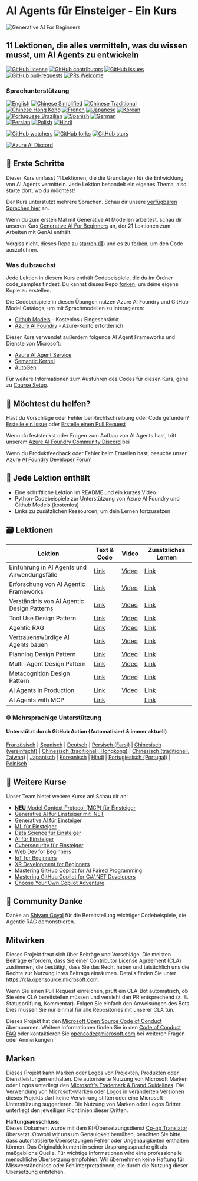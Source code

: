 <!--
CO_OP_TRANSLATOR_METADATA:
{
  "original_hash": "e02a1254e28f559a2d7276b5e53ca504",
  "translation_date": "2025-05-21T09:35:44+00:00",
  "source_file": "README.md",
  "language_code": "de"
}
-->
# AI Agents für Einsteiger - Ein Kurs

![Generative AI For Beginners](../../images/repo-thumbnail.png)

## 11 Lektionen, die alles vermitteln, was du wissen musst, um AI Agents zu entwickeln

[![GitHub license](https://img.shields.io/github/license/microsoft/ai-agents-for-beginners.svg)](https://github.com/microsoft/ai-agents-for-beginners/blob/master/LICENSE?WT.mc_id=academic-105485-koreyst)
[![GitHub contributors](https://img.shields.io/github/contributors/microsoft/ai-agents-for-beginners.svg)](https://GitHub.com/microsoft/ai-agents-for-beginners/graphs/contributors/?WT.mc_id=academic-105485-koreyst)
[![GitHub issues](https://img.shields.io/github/issues/microsoft/ai-agents-for-beginners.svg)](https://GitHub.com/microsoft/ai-agents-for-beginners/issues/?WT.mc_id=academic-105485-koreyst)
[![GitHub pull-requests](https://img.shields.io/github/issues-pr/microsoft/ai-agents-for-beginners.svg)](https://GitHub.com/microsoft/ai-agents-for-beginners/pulls/?WT.mc_id=academic-105485-koreyst)
[![PRs Welcome](https://img.shields.io/badge/PRs-welcome-brightgreen.svg?style=flat-square)](http://makeapullrequest.com?WT.mc_id=academic-105485-koreyst)

### Sprachunterstützung
[![English](https://img.shields.io/badge/English-brightgreen.svg?style=flat-square)](README.md)
[![Chinese Simplified](https://img.shields.io/badge/Chinese_Simplified-brightgreen.svg?style=flat-square)](../zh/README.md)
[![Chinese Traditional](https://img.shields.io/badge/Chinese_Traditional-brightgreen.svg?style=flat-square)](../tw/README.md)     
[![Chinese Hong Kong](https://img.shields.io/badge/Chinese_Hong_Kong-brightgreen.svg?style=flat-square)](../hk/README.md) 
[![French](https://img.shields.io/badge/French-brightgreen.svg?style=flat-square)](../fr/README.md)
[![Japanese](https://img.shields.io/badge/Japanese-brightgreen.svg?style=flat-square)](../ja/README.md) 
[![Korean](https://img.shields.io/badge/Korean-brightgreen.svg?style=flat-square)](../ko/README.md)
[![Portuguese Brazilian](https://img.shields.io/badge/Portuguese_Brazilian-brightgreen.svg?style=flat-square)](../pt/README.md)
[![Spanish](https://img.shields.io/badge/Spanish-brightgreen.svg?style=flat-square)](../es/README.md)
[![German](https://img.shields.io/badge/German-brightgreen.svg?style=flat-square)](./README.md)  
[![Persian](https://img.shields.io/badge/Persian-brightgreen.svg?style=flat-square)](../fa/README.md) 
[![Polish](https://img.shields.io/badge/Polish-brightgreen.svg?style=flat-square)](../pl/README.md) 
[![Hindi](https://img.shields.io/badge/Hindi-brightgreen.svg?style=flat-square)](../hi/README.md)

[![GitHub watchers](https://img.shields.io/github/watchers/microsoft/ai-agents-for-beginners.svg?style=social&label=Watch)](https://GitHub.com/microsoft/ai-agents-for-beginners/watchers/?WT.mc_id=academic-105485-koreyst)
[![GitHub forks](https://img.shields.io/github/forks/microsoft/ai-agents-for-beginners.svg?style=social&label=Fork)](https://GitHub.com/microsoft/ai-agents-for-beginners/network/?WT.mc_id=academic-105485-koreyst)
[![GitHub stars](https://img.shields.io/github/stars/microsoft/ai-agents-for-beginners.svg?style=social&label=Star)](https://GitHub.com/microsoft/ai-agents-for-beginners/stargazers/?WT.mc_id=academic-105485-koreyst)

[![Azure AI Discord](https://dcbadge.limes.pink/api/server/kzRShWzttr)](https://discord.gg/kzRShWzttr)


## 🌱 Erste Schritte

Dieser Kurs umfasst 11 Lektionen, die die Grundlagen für die Entwicklung von AI Agents vermitteln. Jede Lektion behandelt ein eigenes Thema, also starte dort, wo du möchtest!

Der Kurs unterstützt mehrere Sprachen. Schau dir unsere [verfügbaren Sprachen hier](../..) an.

Wenn du zum ersten Mal mit Generative AI Modellen arbeitest, schau dir unseren Kurs [Generative AI For Beginners](https://aka.ms/genai-beginners) an, der 21 Lektionen zum Arbeiten mit GenAI enthält.

Vergiss nicht, dieses Repo zu [starren (🌟)](https://docs.github.com/en/get-started/exploring-projects-on-github/saving-repositories-with-stars?WT.mc_id=academic-105485-koreyst) und es zu [forken](https://github.com/microsoft/ai-agents-for-beginners/fork), um den Code auszuführen.

### Was du brauchst

Jede Lektion in diesem Kurs enthält Codebeispiele, die du im Ordner code_samples findest. Du kannst dieses Repo [forken](https://github.com/microsoft/ai-agents-for-beginners/fork), um deine eigene Kopie zu erstellen.

Die Codebeispiele in diesen Übungen nutzen Azure AI Foundry und GitHub Model Catalogs, um mit Sprachmodellen zu interagieren:

- [Github Models](https://aka.ms/ai-agents-beginners/github-models) - Kostenlos / Eingeschränkt
- [Azure AI Foundry](https://aka.ms/ai-agents-beginners/ai-foundry) - Azure-Konto erforderlich

Dieser Kurs verwendet außerdem folgende AI Agent Frameworks und Dienste von Microsoft:
- [Azure AI Agent Service](https://aka.ms/ai-agents-beginners/ai-agent-service)
- [Semantic Kernel](https://aka.ms/ai-agents-beginners/semantic-kernel)
- [AutoGen](https://aka.ms/ai-agents/autogen)

Für weitere Informationen zum Ausführen des Codes für diesen Kurs, gehe zu [Course Setup](./00-course-setup/README.md).

## 🙏 Möchtest du helfen?

Hast du Vorschläge oder Fehler bei Rechtschreibung oder Code gefunden? [Erstelle ein Issue](https://github.com/microsoft/ai-agents-for-beginners/issues?WT.mc_id=academic-105485-koreyst) oder [Erstelle einen Pull Request](https://github.com/microsoft/ai-agents-for-beginners/pulls?WT.mc_id=academic-105485-koreyst)

Wenn du feststeckst oder Fragen zum Aufbau von AI Agents hast, tritt unserem [Azure AI Foundry Community Discord](https://discord.gg/kzRShWzttr) bei

Wenn du Produktfeedback oder Fehler beim Erstellen hast, besuche unser [Azure AI Foundry Developer Forum](https://aka.ms/azureaifoundry/forum)

## 📂 Jede Lektion enthält

- Eine schriftliche Lektion im README und ein kurzes Video
- Python-Codebeispiele zur Unterstützung von Azure AI Foundry und Github Models (kostenlos)
- Links zu zusätzlichen Ressourcen, um dein Lernen fortzusetzen

## 🗃️ Lektionen

| **Lektion**                              | **Text & Code**                                    | **Video**                                                  | **Zusätzliches Lernen**                                                                 |
|-----------------------------------------|----------------------------------------------------|------------------------------------------------------------|------------------------------------------------------------------------------------------|
| Einführung in AI Agents und Anwendungsfälle | [Link](./01-intro-to-ai-agents/README.md)          | [Video](https://youtu.be/3zgm60bXmQk?si=z8QygFvYQv-9WtO1)  | [Link](https://aka.ms/ai-agents-beginners/collection?WT.mc_id=academic-105485-koreyst)   |
| Erforschung von AI Agentic Frameworks   | [Link](./02-explore-agentic-frameworks/README.md)  | [Video](https://youtu.be/ODwF-EZo_O8?si=Vawth4hzVaHv-u0H)  | [Link](https://aka.ms/ai-agents-beginners/collection?WT.mc_id=academic-105485-koreyst)   |
| Verständnis von AI Agentic Design Patterns | [Link](./03-agentic-design-patterns/README.md)     | [Video](https://youtu.be/m9lM8qqoOEA?si=BIzHwzstTPL8o9GF)  | [Link](https://aka.ms/ai-agents-beginners/collection?WT.mc_id=academic-105485-koreyst)   |
| Tool Use Design Pattern                  | [Link](./04-tool-use/README.md)                    | [Video](https://youtu.be/vieRiPRx-gI?si=2z6O2Xu2cu_Jz46N)  | [Link](https://aka.ms/ai-agents-beginners/collection?WT.mc_id=academic-105485-koreyst)   |
| Agentic RAG                             | [Link](./05-agentic-rag/README.md)                 | [Video](https://youtu.be/WcjAARvdL7I?si=gKPWsQpKiIlDH9A3)  | [Link](https://aka.ms/ai-agents-beginners/collection?WT.mc_id=academic-105485-koreyst)   |
| Vertrauenswürdige AI Agents bauen       | [Link](./06-building-trustworthy-agents/README.md) | [Video](https://youtu.be/iZKkMEGBCUQ?si=jZjpiMnGFOE9L8OK ) | [Link](https://aka.ms/ai-agents-beginners/collection?WT.mc_id=academic-105485-koreyst)   |
| Planning Design Pattern                  | [Link](./07-planning-design/README.md)             | [Video](https://youtu.be/kPfJ2BrBCMY?si=6SC_iv_E5-mzucnC)  | [Link](https://aka.ms/ai-agents-beginners/collection?WT.mc_id=academic-105485-koreyst)   |
| Multi-Agent Design Pattern               | [Link](./08-multi-agent/README.md)                 | [Video](https://youtu.be/V6HpE9hZEx0?si=rMgDhEu7wXo2uo6g)  | [Link](https://aka.ms/ai-agents-beginners/collection?WT.mc_id=academic-105485-koreyst) |
| Metacognition Design Pattern             | [Link](./09-metacognition/README.md)               | [Video](https://youtu.be/His9R6gw6Ec?si=8gck6vvdSNCt6OcF)  | [Link](https://aka.ms/ai-agents-beginners/collection?WT.mc_id=academic-105485-koreyst) |
| AI Agents in Production                  | [Link](./10-ai-agents-production/README.md)        | [Video](https://youtu.be/l4TP6IyJxmQ?si=31dnhexRo6yLRJDl)  | [Link](https://aka.ms/ai-agents-beginners/collection?WT.mc_id=academic-105485-koreyst) |
| AI Agents with MCP                       | [Link](./11-mcp/README.md)                         |                                                            | [Link](https://aka.ms/mcp-for-beginners)                                               |

### 🌐 Mehrsprachige Unterstützung

#### Unterstützt durch GitHub Action (Automatisiert & immer aktuell)

[Französisch](../fr/README.md) | [Spanisch](../es/README.md) | [Deutsch](./README.md) | [Persisch (Farsi)](../fa/README.md) | [Chinesisch (vereinfacht)](../zh/README.md) | [Chinesisch (traditionell, Hongkong)](../hk/README.md) | [Chinesisch (traditionell, Taiwan)](../tw/README.md) | [Japanisch](../ja/README.md) | [Koreanisch](../ko/README.md) | [Hindi](../hi/README.md) | [Portugiesisch (Portugal)](../pt/README.md) | [Polnisch](../pl/README.md)

## 🎒 Weitere Kurse

Unser Team bietet weitere Kurse an! Schau dir an:

- [**NEU** Model Context Protocol (MCP) für Einsteiger](https://github.com/microsoft/mcp-for-beginners?WT.mc_id=academic-105485-koreyst)
- [Generative AI für Einsteiger mit .NET](https://github.com/microsoft/Generative-AI-for-beginners-dotnet?WT.mc_id=academic-105485-koreyst)
- [Generative AI für Einsteiger](https://github.com/microsoft/generative-ai-for-beginners?WT.mc_id=academic-105485-koreyst)
- [ML für Einsteiger](https://aka.ms/ml-beginners?WT.mc_id=academic-105485-koreyst)
- [Data Science für Einsteiger](https://aka.ms/datascience-beginners?WT.mc_id=academic-105485-koreyst)
- [AI für Einsteiger](https://aka.ms/ai-beginners?WT.mc_id=academic-105485-koreyst)
- [Cybersecurity für Einsteiger](https://github.com/microsoft/Security-101??WT.mc_id=academic-96948-sayoung)
- [Web Dev for Beginners](https://aka.ms/webdev-beginners?WT.mc_id=academic-105485-koreyst)
- [IoT for Beginners](https://aka.ms/iot-beginners?WT.mc_id=academic-105485-koreyst)
- [XR Development for Beginners](https://github.com/microsoft/xr-development-for-beginners?WT.mc_id=academic-105485-koreyst)
- [Mastering GitHub Copilot for AI Paired Programming](https://aka.ms/GitHubCopilotAI?WT.mc_id=academic-105485-koreyst)
- [Mastering GitHub Copilot for C#/.NET Developers](https://github.com/microsoft/mastering-github-copilot-for-dotnet-csharp-developers?WT.mc_id=academic-105485-koreyst)
- [Choose Your Own Copilot Adventure](https://github.com/microsoft/CopilotAdventures?WT.mc_id=academic-105485-koreyst)

## 🌟 Community Danke

Danke an [Shivam Goyal](https://www.linkedin.com/in/shivam2003/) für die Bereitstellung wichtiger Codebeispiele, die Agentic RAG demonstrieren.

## Mitwirken

Dieses Projekt freut sich über Beiträge und Vorschläge. Die meisten Beiträge erfordern, dass Sie einer
Contributor License Agreement (CLA) zustimmen, die bestätigt, dass Sie das Recht haben und tatsächlich
uns die Rechte zur Nutzung Ihres Beitrags einräumen. Details finden Sie unter <https://cla.opensource.microsoft.com>.

Wenn Sie einen Pull Request einreichen, prüft ein CLA-Bot automatisch, ob Sie eine CLA bereitstellen müssen
und versieht den PR entsprechend (z. B. Statusprüfung, Kommentar). Folgen Sie einfach den Anweisungen
des Bots. Dies müssen Sie nur einmal für alle Repositories mit unserer CLA tun.

Dieses Projekt hat den [Microsoft Open Source Code of Conduct](https://opensource.microsoft.com/codeofconduct/) übernommen.
Weitere Informationen finden Sie in den [Code of Conduct FAQ](https://opensource.microsoft.com/codeofconduct/faq/) oder
kontaktieren Sie [opencode@microsoft.com](mailto:opencode@microsoft.com) bei weiteren Fragen oder Anmerkungen.

## Marken

Dieses Projekt kann Marken oder Logos von Projekten, Produkten oder Dienstleistungen enthalten. Die autorisierte Nutzung von Microsoft
Marken oder Logos unterliegt den [Microsoft's Trademark & Brand Guidelines](https://www.microsoft.com/legal/intellectualproperty/trademarks/usage/general).
Die Verwendung von Microsoft-Marken oder Logos in veränderten Versionen dieses Projekts darf keine Verwirrung stiften oder eine Microsoft-Unterstützung suggerieren.
Die Nutzung von Marken oder Logos Dritter unterliegt den jeweiligen Richtlinien dieser Dritten.

**Haftungsausschluss**:  
Dieses Dokument wurde mit dem KI-Übersetzungsdienst [Co-op Translator](https://github.com/Azure/co-op-translator) übersetzt. Obwohl wir uns um Genauigkeit bemühen, beachten Sie bitte, dass automatisierte Übersetzungen Fehler oder Ungenauigkeiten enthalten können. Das Originaldokument in seiner Ursprungssprache gilt als maßgebliche Quelle. Für wichtige Informationen wird eine professionelle menschliche Übersetzung empfohlen. Wir übernehmen keine Haftung für Missverständnisse oder Fehlinterpretationen, die durch die Nutzung dieser Übersetzung entstehen.